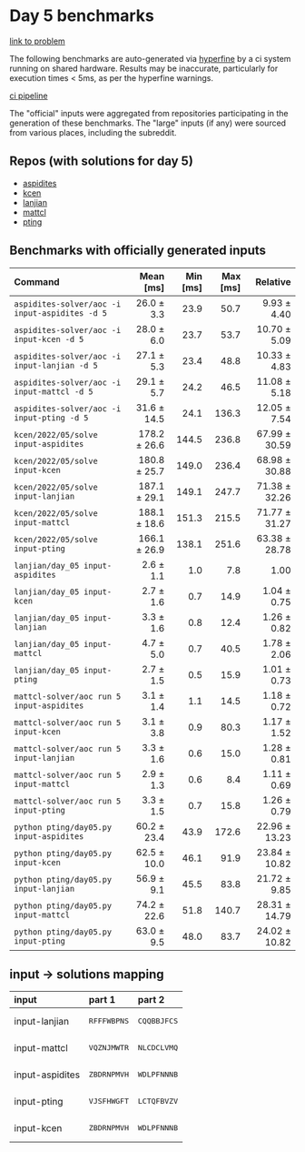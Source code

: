 # Day 5 benchmarks

[link to problem](http://adventofcode.com/2022/day/5)

The following benchmarks are auto-generated via [hyperfine](https://github.com/sharkdp/hyperfine) by a ci system running on shared hardware. Results may be inaccurate, particularly for execution times < 5ms, as per the hyperfine warnings.

[ci pipeline](http://ci.papercode.net:8080/teams/aoc2022/pipelines/aoc-compare-2022)

The "official" inputs were aggregated from repositories participating in the generation of these benchmarks. The "large" inputs (if any) were sourced from various places, including the subreddit.

## Repos (with solutions for day 5)


- [aspidites](https://github.com/aspidites/aoc2022)
- [kcen](https://github.com/kcen/AdventOfCode)
- [lanjian](https://github.com/LanJian/aoc-2022)
- [mattcl](https://github.com/mattcl/aoc2022)
- [pting](https://github.com/pting/aoc2022)

## Benchmarks with officially generated inputs
| Command | Mean [ms] | Min [ms] | Max [ms] | Relative |
|:---|---:|---:|---:|---:|
| `aspidites-solver/aoc -i input-aspidites -d 5` | 26.0 ± 3.3 | 23.9 | 50.7 | 9.93 ± 4.40 |
| `aspidites-solver/aoc -i input-kcen -d 5` | 28.0 ± 6.0 | 23.7 | 53.7 | 10.70 ± 5.09 |
| `aspidites-solver/aoc -i input-lanjian -d 5` | 27.1 ± 5.3 | 23.4 | 48.8 | 10.33 ± 4.83 |
| `aspidites-solver/aoc -i input-mattcl -d 5` | 29.1 ± 5.7 | 24.2 | 46.5 | 11.08 ± 5.18 |
| `aspidites-solver/aoc -i input-pting -d 5` | 31.6 ± 14.5 | 24.1 | 136.3 | 12.05 ± 7.54 |
| `kcen/2022/05/solve input-aspidites` | 178.2 ± 26.6 | 144.5 | 236.8 | 67.99 ± 30.59 |
| `kcen/2022/05/solve input-kcen` | 180.8 ± 25.7 | 149.0 | 236.4 | 68.98 ± 30.88 |
| `kcen/2022/05/solve input-lanjian` | 187.1 ± 29.1 | 149.1 | 247.7 | 71.38 ± 32.26 |
| `kcen/2022/05/solve input-mattcl` | 188.1 ± 18.6 | 151.3 | 215.5 | 71.77 ± 31.27 |
| `kcen/2022/05/solve input-pting` | 166.1 ± 26.9 | 138.1 | 251.6 | 63.38 ± 28.78 |
| `lanjian/day_05 input-aspidites` | 2.6 ± 1.1 | 1.0 | 7.8 | 1.00 |
| `lanjian/day_05 input-kcen` | 2.7 ± 1.6 | 0.7 | 14.9 | 1.04 ± 0.75 |
| `lanjian/day_05 input-lanjian` | 3.3 ± 1.6 | 0.8 | 12.4 | 1.26 ± 0.82 |
| `lanjian/day_05 input-mattcl` | 4.7 ± 5.0 | 0.7 | 40.5 | 1.78 ± 2.06 |
| `lanjian/day_05 input-pting` | 2.7 ± 1.5 | 0.5 | 15.9 | 1.01 ± 0.73 |
| `mattcl-solver/aoc run 5 input-aspidites` | 3.1 ± 1.4 | 1.1 | 14.5 | 1.18 ± 0.72 |
| `mattcl-solver/aoc run 5 input-kcen` | 3.1 ± 3.8 | 0.9 | 80.3 | 1.17 ± 1.52 |
| `mattcl-solver/aoc run 5 input-lanjian` | 3.3 ± 1.6 | 0.6 | 15.0 | 1.28 ± 0.81 |
| `mattcl-solver/aoc run 5 input-mattcl` | 2.9 ± 1.3 | 0.6 | 8.4 | 1.11 ± 0.69 |
| `mattcl-solver/aoc run 5 input-pting` | 3.3 ± 1.5 | 0.7 | 15.8 | 1.26 ± 0.79 |
| `python pting/day05.py input-aspidites` | 60.2 ± 23.4 | 43.9 | 172.6 | 22.96 ± 13.23 |
| `python pting/day05.py input-kcen` | 62.5 ± 10.0 | 46.1 | 91.9 | 23.84 ± 10.82 |
| `python pting/day05.py input-lanjian` | 56.9 ± 9.1 | 45.5 | 83.8 | 21.72 ± 9.85 |
| `python pting/day05.py input-mattcl` | 74.2 ± 22.6 | 51.8 | 140.7 | 28.31 ± 14.79 |
| `python pting/day05.py input-pting` | 63.0 ± 9.5 | 48.0 | 83.7 | 24.02 ± 10.82 |

## input -> solutions mapping
|input|part 1|part 2|
|:---|:---|:---|
|input-lanjian|<pre>RFFFWBPNS</pre>|<pre>CQQBBJFCS</pre>|
|input-mattcl|<pre>VQZNJMWTR</pre>|<pre>NLCDCLVMQ</pre>|
|input-aspidites|<pre>ZBDRNPMVH</pre>|<pre>WDLPFNNNB</pre>|
|input-pting|<pre>VJSFHWGFT</pre>|<pre>LCTQFBVZV</pre>|
|input-kcen|<pre>ZBDRNPMVH</pre>|<pre>WDLPFNNNB</pre>|
